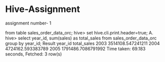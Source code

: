 # Hive-Assignment
assignment number- 1

from table sales_order_data_orc;
hive> set hive.cli.print.header=true;
A. hive> select year_id, sum(sales) as total_sales from sales_order_data_orc group by year_id;
Result
year_id	total_sales
2003	3514108.547241211
2004	4724162.593383789
2005	1791486.7086791992
Time taken: 69.183 seconds, Fetched: 3 row(s)

